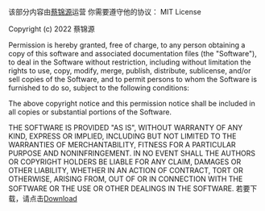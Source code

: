 该部分内容由[蔡锦源](https://github.com/caijinyuan123)运营
你需要遵守他的协议：
MIT License

Copyright (c) 2022 蔡锦源

Permission is hereby granted, free of charge, to any person obtaining a copy
of this software and associated documentation files (the "Software"), to deal
in the Software without restriction, including without limitation the rights
to use, copy, modify, merge, publish, distribute, sublicense, and/or sell
copies of the Software, and to permit persons to whom the Software is
furnished to do so, subject to the following conditions:

The above copyright notice and this permission notice shall be included in all
copies or substantial portions of the Software.

THE SOFTWARE IS PROVIDED "AS IS", WITHOUT WARRANTY OF ANY KIND, EXPRESS OR
IMPLIED, INCLUDING BUT NOT LIMITED TO THE WARRANTIES OF MERCHANTABILITY,
FITNESS FOR A PARTICULAR PURPOSE AND NONINFRINGEMENT. IN NO EVENT SHALL THE
AUTHORS OR COPYRIGHT HOLDERS BE LIABLE FOR ANY CLAIM, DAMAGES OR OTHER
LIABILITY, WHETHER IN AN ACTION OF CONTRACT, TORT OR OTHERWISE, ARISING FROM,
OUT OF OR IN CONNECTION WITH THE SOFTWARE OR THE USE OR OTHER DEALINGS IN THE
SOFTWARE.
若要下载，请点击[Download](https://github.com/12sdj/Random-Number-Generator/blob/main/C++%E7%89%88%E6%9C%AC/License.docx?raw=true)
